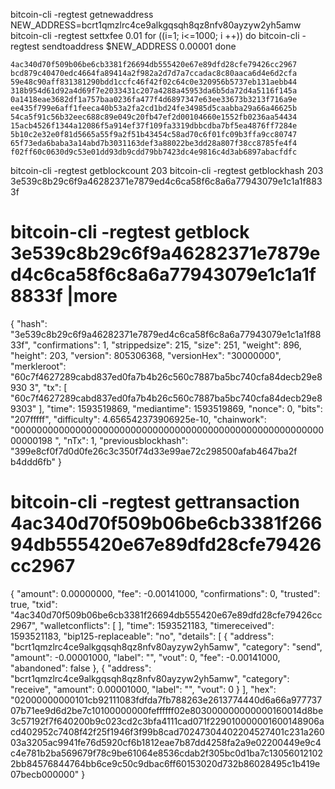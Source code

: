 bitcoin-cli -regtest getnewaddress
NEW_ADDRESS=bcrt1qmzlrc4ce9alkgqsqh8qz8nfv80ayzyw2yh5amw
bitcoin-cli -regtest settxfee 0.01
for ((i=1; i<=1000; i ++))
do
        bitcoin-cli -regtest sendtoaddress $NEW_ADDRESS 0.00001
done
```
4ac340d70f509b06be6cb3381f26694db555420e67e89dfd28cfe79426cc2967
bcd879c40470edc4664fa89414a2f982a2d7d7a7ccadac8c80aaca6d4e6d2cfa
59e48c90aff831381290bdd1ccfc46f42f02c64c0e320956b5737eb131aebb44
318b954d61d92a4d69f7e2033431c207a4288a45953da6b5da72d4a5116f145a
0a1418eae3682df1a757baa0236fa477f4d6897347e63ee33673b3213f716a9e
ee435f799e6aff1feeca40b53a2fa2cd1bd24fe34985d5caabba29a66a46625b
54ca5f91c56b32eec688c89e049c20fb47ef2d00104660e1552fb0236aa54434
15acb4526f1344a12086f5a914ef37f109fa3319dbbcdba7bf5ea4876ff7284e
5b10c2e32e0f81d5665a55f9a2f51b43454c58ad70c6f01fc09b3ffa9cc80747
65f73eda6baba3a14abd7b3031163def3a88022be3dd28a807f38cc8785fe4f4
f02ff60c0630d9c53e01dd93db9cdd79bb7423dc4e9816c4d3ab6897abacfdfc
```

bitcoin-cli -regtest getblockcount
203
bitcoin-cli -regtest getblockhash 203
3e539c8b29c6f9a46282371e7879ed4c6ca58f6c8a6a77943079e1c1a1f8833f
# bitcoin-cli -regtest getblock 3e539c8b29c6f9a46282371e7879ed4c6ca58f6c8a6a77943079e1c1a1f8833f |more
{
  "hash": "3e539c8b29c6f9a46282371e7879ed4c6ca58f6c8a6a77943079e1c1a1f8833f",
  "confirmations": 1,
  "strippedsize": 215,
  "size": 251,
  "weight": 896,
  "height": 203,
  "version": 805306368,
  "versionHex": "30000000",
  "merkleroot": "60c7f4627289cabd837ed0fa7b4b26c560c7887ba5bc740cfa84decb29e8930
3",
  "tx": [
    "60c7f4627289cabd837ed0fa7b4b26c560c7887ba5bc740cfa84decb29e89303"
  ],
  "time": 1593519869,
  "mediantime": 1593519869,
  "nonce": 0,
  "bits": "207fffff",
  "difficulty": 4.656542373906925e-10,
  "chainwork": "0000000000000000000000000000000000000000000000000000000000000198
",
  "nTx": 1,
  "previousblockhash": "399e8cf0f7d0d0fe26c3c350f74d33e99ae72c298500afab4647ba2f
b4ddd6fb"
}

# bitcoin-cli -regtest gettransaction 4ac340d70f509b06be6cb3381f26694db555420e67e89dfd28cfe79426cc2967
{
  "amount": 0.00000000,
  "fee": -0.00141000,
  "confirmations": 0,
  "trusted": true,
  "txid": "4ac340d70f509b06be6cb3381f26694db555420e67e89dfd28cfe79426cc2967",
  "walletconflicts": [
  ],
  "time": 1593521183,
  "timereceived": 1593521183,
  "bip125-replaceable": "no",
  "details": [
    {
      "address": "bcrt1qmzlrc4ce9alkgqsqh8qz8nfv80ayzyw2yh5amw",
      "category": "send",
      "amount": -0.00001000,
      "label": "",
      "vout": 0,
      "fee": -0.00141000,
      "abandoned": false
    },
    {
      "address": "bcrt1qmzlrc4ce9alkgqsqh8qz8nfv80ayzyw2yh5amw",
      "category": "receive",
      "amount": 0.00001000,
      "label": "",
      "vout": 0
    }
  ],
  "hex": "02000000000101cb92111083fdfda7fb788263e2613774440d6a66a97773707b71ee9d6d2be7c10100000000feffffff02e803000000000000160014d8be3c57192f7f640200b9c023cd2c3bfa4111cad071f229010000001600148906acd402952c7408f42f25f1946f3f99b8cad70247304402204527401c231a26003a3205ac9941fe76d5920cf6b1812eae7b87dd4258fa2a9e02200449e9c4c4e781b2ba569679f78c9be61064e8536cdab2f305bc0d1ba7c130560121022bb84576844764bb6ce9c50c9dbac6ff60153020d732b86028495c1b419e07becb000000"
}




